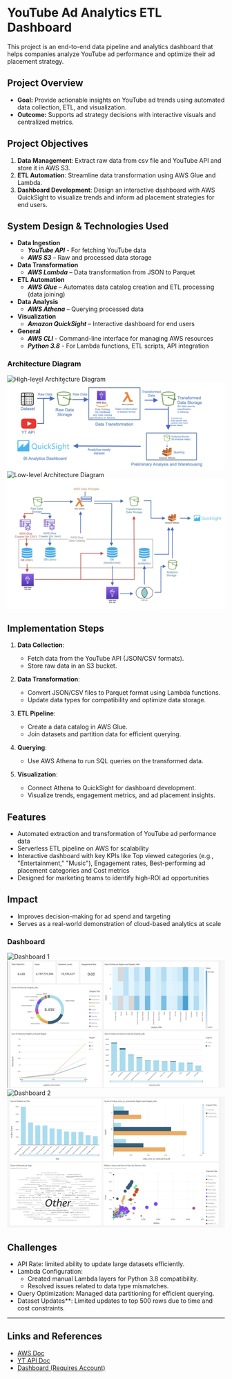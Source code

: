 ﻿
# YouTube Ad Analytics ETL Dashboard

This project is an end-to-end data pipeline and analytics dashboard that helps companies analyze YouTube ad performance and optimize their ad placement strategy.

## Project Overview

- **Goal:** Provide actionable insights on YouTube ad trends using automated data collection, ETL, and visualization.
- **Outcome:** Supports ad strategy decisions with interactive visuals and centralized metrics.

## Project Objectives

1. **Data Management**: Extract raw data from csv file and YouTube API and store it in AWS S3.
2. **ETL Automation**: Streamline data transformation using AWS Glue and Lambda.
3. **Dashboard Development**: Design an interactive dashboard with AWS QuickSight to visualize trends and inform ad placement strategies for end users.

## System Design & Technologies Used

- **Data Ingestion**
    - ***YouTube API*** - For fetching YouTube data
    - ***AWS S3*** – Raw and processed data storage 
- **Data Transformation** 
    - ***AWS Lambda*** – Data transformation from JSON to Parquet  
- **ETL Automation**
    - ***AWS Glue*** – Automates data catalog creation and ETL processing (data joining)  
- **Data Analysis**
    - ***AWS Athena*** – Querying processed data
- **Visualization** 
    - ***Amazon QuickSight*** – Interactive dashboard for end users  
- **General**
    - ***AWS CLI*** - Command-line interface for managing AWS resources
    - ***Python 3.8*** - For Lambda functions, ETL scripts, API integration

### Architecture Diagram
![High-level Architecture Diagram](https://github.com/nartov-k/etl-youtube/tree/main/architecture/high-level_architecture.png)
![High-level Architecture Diagram](https://raw.githubusercontent.com/nartov-k/etl-youtube/main/architecture/high-level_architecture.png)
![Low-level Architecture Diagram](https://github.com/nartov-k/etl-youtube/tree/main/architecture/low-level_architecture.jpg)
![Low-level Architecture Diagram](https://raw.githubusercontent.com/nartov-k/etl-youtube/main/architecture/low-level_architecture.jpg)

## Implementation Steps

1. **Data Collection**:
   - Fetch data from the YouTube API (JSON/CSV formats).
   - Store raw data in an S3 bucket.
   
2. **Data Transformation**:
   - Convert JSON/CSV files to Parquet format using Lambda functions.
   - Update data types for compatibility and optimize data storage.

3. **ETL Pipeline**:
   - Create a data catalog in AWS Glue.
   - Join datasets and partition data for efficient querying.

4. **Querying**:
   - Use AWS Athena to run SQL queries on the transformed data.
   
5. **Visualization**:
   - Connect Athena to QuickSight for dashboard development.
   - Visualize trends, engagement metrics, and ad placement insights.

## Features

- Automated extraction and transformation of YouTube ad performance data
- Serverless ETL pipeline on AWS for scalability
- Interactive dashboard with key KPIs like Top viewed categories (e.g., "Entertainment," "Music"), Engagement rates, Best-performing ad placement categories and Cost metrics
- Designed for marketing teams to identify high-ROI ad opportunities

## Impact

- Improves decision-making for ad spend and targeting  
- Serves as a real-world demonstration of cloud-based analytics at scale

### Dashboard
![Dashboard 1](https://github.com/nartov-k/etl-youtube/tree/main/dashboard/frontend1.png)
![Dashboard 1](https://raw.githubusercontent.com/nartov-k/etl-youtube/main/dashboard/frontend1.png)
![Dashboard 2](https://github.com/nartov-k/etl-youtube/tree/main/dashboard/frontend2.png)
![Dashboard 2](https://raw.githubusercontent.com/nartov-k/etl-youtube/main/dashboard/frontend2.png)

## Challenges

- API Rate: limited ability to update large datasets efficiently.
- Lambda Configuration:
    - Created manual Lambda layers for Python 3.8 compatibility.
    - Resolved issues related to data type mismatches.
- Query Optimization: Managed data partitioning for efficient querying.
- Dataset Updates**: Limited updates to top 500 rows due to time and cost constraints.

---

## Links and References

- [AWS Doc](https://aws.amazon.com/documentation/)
- [YT API Doc](https://developers.google.com/youtube/v3/getting-started)
- [Dashboard (Requires Account)](https://us-east-1.quicksight.aws.amazon.com/sn/dashboards/4e5f0d59-4fa3-430e-9c9b-9e1da61a0ea1)


